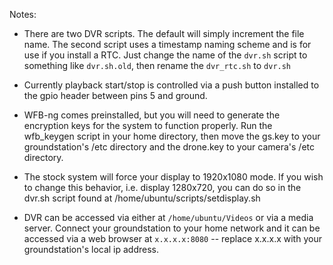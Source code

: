 Notes:

* There are two DVR scripts. The default will simply increment the file name. The second script uses a timestamp naming scheme and is for use if you install a RTC. Just change the name of the `dvr.sh` script to something like `dvr.sh.old`, then rename the `dvr_rtc.sh` to `dvr.sh`

* Currently playback start/stop is controlled via a push button installed to the gpio header between pins 5 and ground.

* WFB-ng comes preinstalled, but you will need to generate the encryption keys for the system to function properly. Run the wfb_keygen script in your home directory, then move the gs.key to your groundstation's /etc directory and the drone.key to your camera's /etc directory.

* The stock system will force your display to 1920x1080 mode. If you wish to change this behavior, i.e. display 1280x720, you can do so in the dvr.sh script found at /home/ubuntu/scripts/setdisplay.sh

* DVR can be accessed via either at `/home/ubuntu/Videos` or via a media server. Connect your groundstation to your home network and it can be accessed via a web browser at `x.x.x.x:8080` -- replace x.x.x.x with your groundstation's local ip address.
